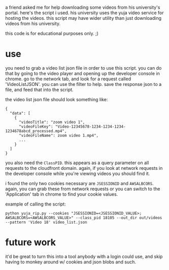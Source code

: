 a friend asked me for help downloading some videos from his
university's portal. here's the script i used. his university uses the
yuja video service for hosting the videos. this script may have wider
utility than just downloading videos from his university.

this code is for educational purposes only. ;)

# use

you need to grab a video list json file in order to use this script.
you can do that by going to the video player and opening up the
developer console in chrome. go to the network tab, and look for a
request called 'VideoListJSON'. you can use the filter to help. save
the response json to a file, and feed that into the script.

the video list json file should look something like:
```
{
  "data": [
    {
      "videoTitle": "zoom video 1",
      "videoFileKey": "Video-12345678-1234-1234-1234-1234678abcd_processed.mp4",
      "videoFileName": zoom video 1.mp4",
      ...
    }
  ]
}
```

you also need the `ClassPID`. this appears as a query parameter on all
requests to the cloudfront domain. again, if you look at network
requests in the developer console while you're viewing videos you
should find it.

i found the only two cookies necessary are `JSESSIONID` and
`AWSALBCORS`. again, you can grab these from network requests or you
can switch to the 'Application' tab in chrome to find your cookie
values.

example of calling the script:
```
python yuja_rip.py --cookies "JSESSIONID=<JSESSIONID_VALUE>; AWSALBCORS=<AWSALBCORS_VALUE>" --class_pid 18105 --out_dir out/videos --pattern 'Video 18' video_list.json
```

# future work

it'd be great to turn this into a tool anybody with a login could use,
and skip having to monkey around w/ cookies and json blobs and such.
